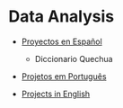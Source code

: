 # Data Analysis

* [Proyectos en Español](./spanish/README.md)

    * Diccionario Quechua

* [Projetos em Português](./portuguese/README.md)

* [Projects in English](./english/README.md)
